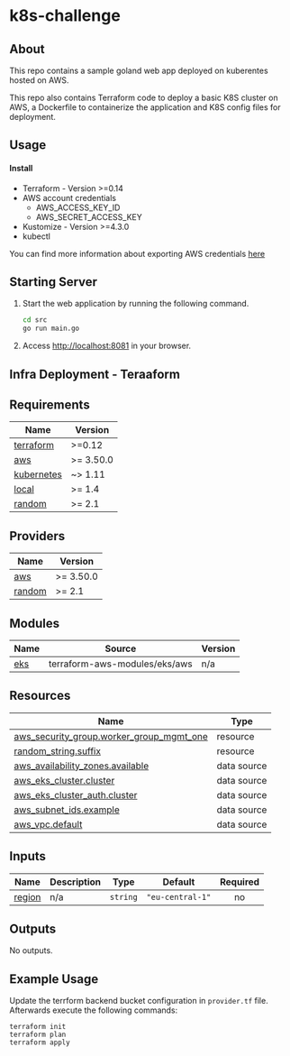 # k8s-challenge

## About

This repo contains a sample goland web app deployed on kuberentes hosted on AWS.

This repo also contains Terraform code to deploy a basic K8S cluster on AWS, a Dockerfile to containerize the application and K8S config files for deployment.

Usage
------------

#### Install

* Terraform - Version >=0.14
* AWS account credentials
  * AWS_ACCESS_KEY_ID
  * AWS_SECRET_ACCESS_KEY
* Kustomize - Version >=4.3.0
* kubectl

You can find more information about exporting AWS credentials [here](https://docs.aws.amazon.com/cli/latest/userguide/cli-configure-envvars.html)

## Starting Server

1. Start the web application by running the following command.
    ```bash
    cd src
    go run main.go
    ```
2. Access [http://localhost:8081](http://localhost:8081) in your browser.


## Infra Deployment - Teraaform
## Requirements

| Name | Version |
|------|---------|
| <a name="requirement_terraform"></a> [terraform](#requirement\_terraform) | >=0.12 |
| <a name="requirement_aws"></a> [aws](#requirement\_aws) | >= 3.50.0 |
| <a name="requirement_kubernetes"></a> [kubernetes](#requirement\_kubernetes) | ~> 1.11 |
| <a name="requirement_local"></a> [local](#requirement\_local) | >= 1.4 |
| <a name="requirement_random"></a> [random](#requirement\_random) | >= 2.1 |

## Providers

| Name | Version |
|------|---------|
| <a name="provider_aws"></a> [aws](#provider\_aws) | >= 3.50.0 |
| <a name="provider_random"></a> [random](#provider\_random) | >= 2.1 |

## Modules

| Name | Source | Version |
|------|--------|---------|
| <a name="module_eks"></a> [eks](#module\_eks) | terraform-aws-modules/eks/aws | n/a |

## Resources

| Name | Type |
|------|------|
| [aws_security_group.worker_group_mgmt_one](https://registry.terraform.io/providers/hashicorp/aws/latest/docs/resources/security_group) | resource |
| [random_string.suffix](https://registry.terraform.io/providers/hashicorp/random/latest/docs/resources/string) | resource |
| [aws_availability_zones.available](https://registry.terraform.io/providers/hashicorp/aws/latest/docs/data-sources/availability_zones) | data source |
| [aws_eks_cluster.cluster](https://registry.terraform.io/providers/hashicorp/aws/latest/docs/data-sources/eks_cluster) | data source |
| [aws_eks_cluster_auth.cluster](https://registry.terraform.io/providers/hashicorp/aws/latest/docs/data-sources/eks_cluster_auth) | data source |
| [aws_subnet_ids.example](https://registry.terraform.io/providers/hashicorp/aws/latest/docs/data-sources/subnet_ids) | data source |
| [aws_vpc.default](https://registry.terraform.io/providers/hashicorp/aws/latest/docs/data-sources/vpc) | data source |

## Inputs

| Name | Description | Type | Default | Required |
|------|-------------|------|---------|:--------:|
| <a name="input_region"></a> [region](#input\_region) | n/a | `string` | `"eu-central-1"` | no |

## Outputs

No outputs.

## Example Usage

Update the terrform backend bucket configuration in `provider.tf` file.
Afterwards execute the following commands:

```
terraform init
terraform plan
terraform apply
```